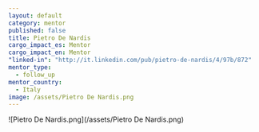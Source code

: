 ```yaml
---
layout: default
category: mentor
published: false
title: Pietro De Nardis
cargo_impact_es: Mentor
cargo_impact_en: Mentor
"linked-in": "http://it.linkedin.com/pub/pietro-de-nardis/4/97b/872"
mentor_type: 
  - follow_up
mentor_country: 
  - Italy
image: /assets/Pietro De Nardis.png
---
```


![Pietro De Nardis.png](/assets/Pietro De Nardis.png)